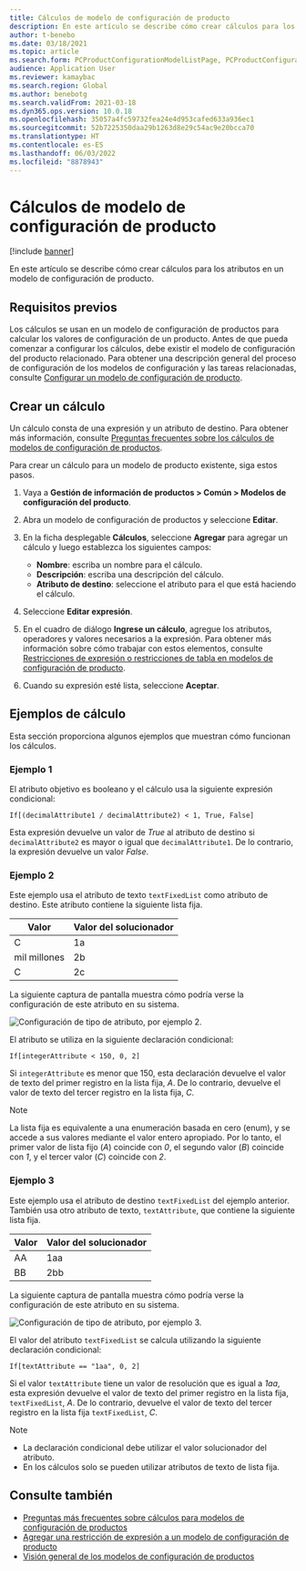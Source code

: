 ```yaml
---
title: Cálculos de modelo de configuración de producto
description: En este artículo se describe cómo crear cálculos para los atributos en un modelo de configuración de producto
author: t-benebo
ms.date: 03/18/2021
ms.topic: article
ms.search.form: PCProductConfigurationModelListPage, PCProductConfigurationModelDetails
audience: Application User
ms.reviewer: kamaybac
ms.search.region: Global
ms.author: benebotg
ms.search.validFrom: 2021-03-18
ms.dyn365.ops.version: 10.0.18
ms.openlocfilehash: 35057a4fc59732fea24e4d953cafed633a936ec1
ms.sourcegitcommit: 52b7225350daa29b1263d8e29c54ac9e20bcca70
ms.translationtype: HT
ms.contentlocale: es-ES
ms.lasthandoff: 06/03/2022
ms.locfileid: "8878943"
---
```

# <a name="product-configuration-model-calculations"></a>Cálculos de modelo de configuración de producto

[!include [banner](../includes/banner.md)]

En este artículo se describe cómo crear cálculos para los atributos en un modelo de configuración de producto.

## <a name="prerequisites"></a>Requisitos previos

Los cálculos se usan en un modelo de configuración de productos para calcular los valores de configuración de un producto. Antes de que pueda comenzar a configurar los cálculos, debe existir el modelo de configuración del producto relacionado. Para obtener una descripción general del proceso de configuración de los modelos de configuración y las tareas relacionadas, consulte [Configurar un modelo de configuración de producto](set-up-maintain-product-configuration-model.md).

## <a name="create-a-calculation"></a>Crear un cálculo

Un cálculo consta de una expresión y un atributo de destino. Para obtener más información, consulte [Preguntas frecuentes sobre los cálculos de modelos de configuración de productos](calculate-product-configuration-models.md).

Para crear un cálculo para un modelo de producto existente, siga estos pasos.

1. Vaya a **Gestión de información de productos \> Común \> Modelos de configuración del producto**.
1. Abra un modelo de configuración de productos y seleccione **Editar**.
1. En la ficha desplegable **Cálculos**, seleccione **Agregar** para agregar un cálculo y luego establezca los siguientes campos:

    - **Nombre**: escriba un nombre para el cálculo.
    - **Descripción**: escriba una descripción del cálculo.
    - **Atributo de destino**: seleccione el atributo para el que está haciendo el cálculo.

1. Seleccione **Editar expresión**.
1. En el cuadro de diálogo **Ingrese un cálculo**, agregue los atributos, operadores y valores necesarios a la expresión. Para obtener más información sobre cómo trabajar con estos elementos, consulte [Restricciones de expresión o restricciones de tabla en modelos de configuración de producto](expression-constraints-table-constraints-product-configuration-models.md).
1. Cuando su expresión esté lista, seleccione **Aceptar**.

## <a name="calculation-examples"></a>Ejemplos de cálculo

Esta sección proporciona algunos ejemplos que muestran cómo funcionan los cálculos.

### <a name="example-1"></a>Ejemplo 1

El atributo objetivo es booleano y el cálculo usa la siguiente expresión condicional:

`If[(decimalAttribute1 / decimalAttribute2) < 1, True, False]`

Esta expresión devuelve un valor de *True* al atributo de destino si `decimalAttribute2` es mayor o igual que `decimalAttribute1`. De lo contrario, la expresión devuelve un valor *False*.

### <a name="example-2"></a>Ejemplo 2

Este ejemplo usa el atributo de texto `textFixedList` como atributo de destino. Este atributo contiene la siguiente lista fija.

| Valor | Valor del solucionador |
|---|---|
| C | 1a |
| mil millones | 2b |
| C | 2c |

La siguiente captura de pantalla muestra cómo podría verse la configuración de este atributo en su sistema.

![Configuración de tipo de atributo, por ejemplo 2.](media/model-calculations-example2.png "Configuración de tipo de atributo, por ejemplo 2")

El atributo se utiliza en la siguiente declaración condicional:

`If[integerAttribute < 150, 0, 2]`

Si `integerAttribute` es menor que 150, esta declaración devuelve el valor de texto del primer registro en la lista fija, *A*. De lo contrario, devuelve el valor de texto del tercer registro en la lista fija, *C*.

> [!NOTE]
> La lista fija es equivalente a una enumeración basada en cero (enum), y se accede a sus valores mediante el valor entero apropiado. Por lo tanto, el primer valor de lista fijo (*A*) coincide con *0*, el segundo valor (*B*) coincide con *1*, y el tercer valor (*C*) coincide con *2*.

### <a name="example-3"></a>Ejemplo 3

Este ejemplo usa el atributo de destino `textFixedList` del ejemplo anterior. También usa otro atributo de texto, `textAttribute`, que contiene la siguiente lista fija.

| Valor | Valor del solucionador |
|---|---|
| AA | 1aa |
| BB | 2bb |

La siguiente captura de pantalla muestra cómo podría verse la configuración de este atributo en su sistema.

![Configuración de tipo de atributo, por ejemplo 3.](media/model-calculations-example3.png "Configuración de tipo de atributo, por ejemplo 3")

El valor del atributo `textFixedList` se calcula utilizando la siguiente declaración condicional:

`If[textAttribute == "1aa", 0, 2]`

Si el valor `textAttribute` tiene un valor de resolución que es igual a *1aa*, esta expresión devuelve el valor de texto del primer registro en la lista fija, `textFixedList`, *A*. De lo contrario, devuelve el valor de texto del tercer registro en la lista fija `textFixedList`, *C*.

> [!NOTE]
> - La declaración condicional debe utilizar el valor solucionador del atributo.
> - En los cálculos solo se pueden utilizar atributos de texto de lista fija.

## <a name="see-also"></a>Consulte también

- [Preguntas más frecuentes sobre cálculos para modelos de configuración de productos](calculate-product-configuration-models.md)
- [Agregar una restricción de expresión a un modelo de configuración de producto](tasks/add-expression-constraint-product-configuration-model.md)
- [Visión general de los modelos de configuración de productos](product-configuration-models.md)
